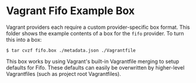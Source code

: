 # Vagrant Fifo Example Box

Vagrant providers each require a custom provider-specific box format.
This folder shows the example contents of a box for the `fifo` provider.
To turn this into a box:

```
$ tar cvzf fifo.box ./metadata.json ./Vagrantfile
```

This box works by using Vagrant's built-in Vagrantfile merging to setup
defaults for Fifo. These defaults can easily be overwritten by higher-level
Vagrantfiles (such as project root Vagrantfiles).
